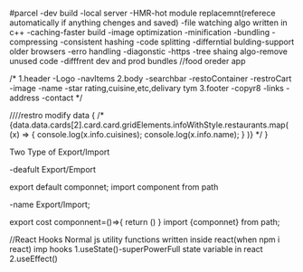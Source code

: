 #parcel
-dev build
-local server
-HMR-hot module replacemnt(referece automatically if anything chenges and saved)
-file watching algo written in c++
-caching-faster build
-image optimization
-minification
-bundling
-compressing
-consistent hashing
-code splitting
-differntial bulding-support older browsers
-erro handling
-diagonstic
-https
-tree shaing algo-remove unused code
-difffrent dev and prod bundles
//food oreder app

/*
1.header
 -Logo
 -navItems
2.body
 -searchbar
 -restoContainer
  -restroCart
   -image
   -name
   -star rating,cuisine,etc,delivary tym
3.footer
 -copyr8
 -links
 -address
 -contact
*/

////restro modify data
 {
   /* {data.data.cards[2].card.card.gridElements.infoWithStyle.restaurants.map(
        (x) => {
          console.log(x.info.cuisines);
          console.log(x.info.name);
        }
      )} */
 }


 Two Type of Export/Import

 -deafult Export/Emport

 export default componnet;
 import component from path

 -name Export/Import;

 export cost componnent=()=>{
  return ()
 }
 import {componnet}  from path;



 //React Hooks
 Normal js utility functions
 written inside react(when npm i react)
 imp hooks
 1.useState()-superPowerFull state variable in react
 2.useEffect()